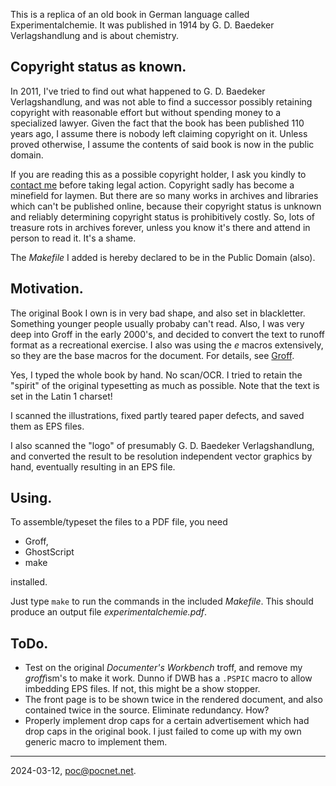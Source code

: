 This is a replica of an old book in German language called Experimentalchemie.
It was published in 1914 by G. D. Baedeker Verlagshandlung and is about
chemistry.

## Copyright status as known.
In 2011, I've tried to find out what happened to G. D. Baedeker
Verlagshandlung, and was not able to find a successor possibly retaining
copyright with reasonable effort but without spending money to a specialized
lawyer. Given the fact that the book has been published 110 years ago, I assume
there is nobody left claiming copyright on it. Unless proved otherwise, I
assume the contents of said book is now in the public domain.

If you are reading this as a possible copyright holder, I ask you kindly to
[contact me](mailto:poc@pocnet.net) before taking legal action. Copyright sadly
has become a minefield for laymen. But there are so many works in archives and
libraries which can't be published online, because their copyright status is
unknown and reliably determining copyright status is prohibitively costly. So,
lots of treasure rots in archives forever, unless you know it's there and attend
in person to read it. It's a shame.

The *Makefile* I added is hereby declared to be in the Public Domain (also).

## Motivation.
The original Book I own is in very bad shape, and also set in blackletter.
Something younger people usually probaby can't read. Also, I was very deep into
Groff in the early 2000's, and decided to convert the text to runoff format as
a recreational exercise. I also was using the *e* macros extensively, so they
are the base macros for the document. For details, see
[Groff](https://en.wikipedia.org/wiki/Groff_(software)).

Yes, I typed the whole book by hand. No scan/OCR. I tried to retain the "spirit"
of the original typesetting as much as possible. Note that the text is set in
the Latin 1 charset!

I scanned the illustrations, fixed partly teared paper defects, and saved them
as EPS files.

I also scanned the "logo" of presumably G. D. Baedeker Verlagshandlung, and
converted the result to be resolution independent vector graphics by hand,
eventually resulting in an EPS file.

## Using.
To assemble/typeset the files to a PDF file, you need
- Groff,
- GhostScript
- make

installed.

Just type `make` to run the commands in the included *Makefile*. This should
produce an output file *experimentalchemie.pdf*.

## ToDo.
- Test on the original *Documenter's Workbench* troff, and remove my
  *groff*ism's to make it work. Dunno if DWB has a `.PSPIC` macro to allow
  imbedding EPS files. If not, this might be a show stopper.
- The front page is to be shown twice in the rendered document, and also
  contained twice in the source. Eliminate redundancy. How?
- Properly implement drop caps for a certain advertisement which had drop caps
  in the original book. I just failed to come up with my own generic macro to
  implement them.

----

2024-03-12, poc@pocnet.net.
